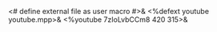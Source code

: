 <# define external file as user macro #>&
<%defext youtube youtube.mpp>&
<%youtube 7zIoLvbCCm8 420 315>&
